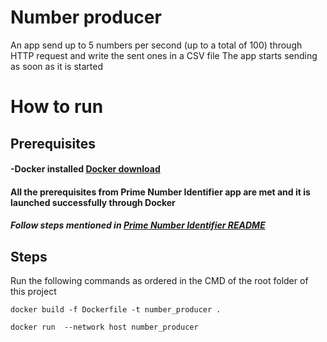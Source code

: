 # Number producer
An app send up to 5 numbers per second (up to a total of 100) through HTTP request and write the sent ones in a CSV file
The app starts sending as soon as it is started
# How to run
## Prerequisites
#### -Docker installed  [Docker download](https://www.docker.com/)
#### All the prerequisites from Prime Number Identifier app are met and it is launched successfully through Docker
##### Follow steps mentioned in [Prime Number Identifier README](https://github.com/monov911/primeNumberIdentifier)
## Steps
Run the following commands as ordered in the CMD of the root folder of this project

`docker build -f Dockerfile -t number_producer .`

`docker run  --network host number_producer`


